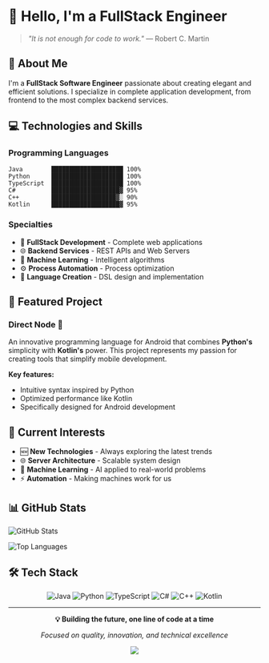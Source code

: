 # 👋 Hello, I'm a FullStack Engineer

> *"It is not enough for code to work."* — Robert C. Martin

## 🚀 About Me

I'm a **FullStack Software Engineer** passionate about creating elegant and efficient solutions. I specialize in complete application development, from frontend to the most complex backend services.

## 💻 Technologies and Skills

### Programming Languages
```
Java        ████████████████████ 100%
Python      ████████████████████ 100%
TypeScript  ████████████████████ 100%
C#          ███████████████████▓ 95%
C++         ██████████████████▓░ 90%
Kotlin      ███████████████████▓ 95%
```

### Specialties
- 🔧 **FullStack Development** - Complete web applications
- 🌐 **Backend Services** - REST APIs and Web Servers
- 🤖 **Machine Learning** - Intelligent algorithms
- ⚙️ **Process Automation** - Process optimization
- 🔨 **Language Creation** - DSL design and implementation

## 🎯 Featured Project

### Direct Node 📱
An innovative programming language for Android that combines **Python's** simplicity with **Kotlin's** power. This project represents my passion for creating tools that simplify mobile development.

**Key features:**
- Intuitive syntax inspired by Python
- Optimized performance like Kotlin
- Specifically designed for Android development

## 🔭 Current Interests

- 🆕 **New Technologies** - Always exploring the latest trends
- 🌐 **Server Architecture** - Scalable system design
- 🧠 **Machine Learning** - AI applied to real-world problems
- ⚡ **Automation** - Making machines work for us

## 📊 GitHub Stats

![GitHub Stats](https://github-readme-stats.vercel.app/api?username=TU_USERNAME&show_icons=true&theme=minimal&hide_border=true&bg_color=ffffff&title_color=333333&text_color=666666&icon_color=007acc)

![Top Languages](https://github-readme-stats.vercel.app/api/top-langs/?username=TU_USERNAME&layout=compact&theme=minimal&hide_border=true&bg_color=ffffff&title_color=333333&text_color=666666)

## 🛠️ Tech Stack

<div align="center">

![Java](https://img.shields.io/badge/-Java-007396?style=flat-square&logo=java&logoColor=white)
![Python](https://img.shields.io/badge/-Python-3776AB?style=flat-square&logo=python&logoColor=white)
![TypeScript](https://img.shields.io/badge/-TypeScript-3178C6?style=flat-square&logo=typescript&logoColor=white)
![C#](https://img.shields.io/badge/-C%23-239120?style=flat-square&logo=csharp&logoColor=white)
![C++](https://img.shields.io/badge/-C++-00599C?style=flat-square&logo=cplusplus&logoColor=white)
![Kotlin](https://img.shields.io/badge/-Kotlin-7F52FF?style=flat-square&logo=kotlin&logoColor=white)

</div>

---

<div align="center">

**💡 Building the future, one line of code at a time**

*Focused on quality, innovation, and technical excellence*

</div>
<p align="center"> <img src="https://capsule-render.vercel.app/api?type=wave&color=auto&height=100&section=footer"/> </p>
